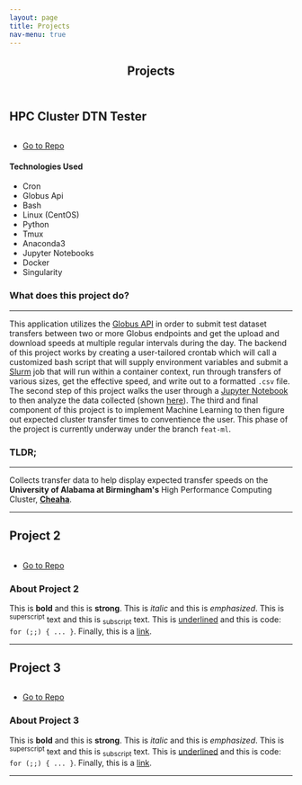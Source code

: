```yaml
---
layout: page
title: Projects
nav-menu: true
---
```


<!-- Main -->
<div id="main" class="alt">

<!-- One -->
<section id="one">
		<header class="major">
			<h1>Projects</h1>
		</header>

<!-- Content -->
<h2 id="content">HPC Cluster DTN Tester</h2>
<div class="row 200%">
	<div class="6u 12u$(medium)">
<span class="image fit"><img src="{% link assets/images/globus_trans.jpg %}" alt="" /></span>

<ul class="actions fit">
	<li><a href="https://gitlab.rc.uab.edu/mmoo97/DTN_tests" target="_blank" class="button special fit">Go to Repo</a></li>
</ul>
<h4>Technologies Used</h4>
<ul>
    <li>Cron</li>
    <li>Globus Api</li>
    <li>Bash</li>
    <li>Linux (CentOS)</li>
    <li>Python</li>
    <li>Tmux</li>
    <li>Anaconda3</li>
    <li>Jupyter Notebooks</li>
    <li>Docker</li>
    <li>Singularity</li>
</ul>
</div>
<div class="6u$ 12u$(medium)">
<h3>What does this project do?</h3>
<hr />
<p>This application utilizes the <a href="https://www.globus.org/" target="_blank">Globus API</a> in order to submit test 
dataset transfers between two or more Globus endpoints and get the upload and download speeds
at multiple regular intervals during the day. The backend of this project works by creating a user-tailored crontab which 
will call a customized bash script that will supply environment variables and submit a 
<a href="https://slurm.schedmd.com/overview.html" target="_blank">Slurm</a> job that will run within a container context, 
run through transfers of various sizes, get the effective speed, and write out to a formatted <code>.csv</code> file.
The second step of this project walks the user through a <a href="https://jupyter.org/" target="_blank">Jupyter Notebook</a>
to then analyze the data collected (shown <a href="https://gitlab.rc.uab.edu/mmoo97/DTN_tests/-/blob/v1.0.0/publish/DTN_notebook.ipynb" target="_blank">here</a>).
The third and final component of this project is to implement Machine Learning to then figure out expected cluster transfer times
to conventience the user. This phase of the project is currently underway under the branch <code>feat-ml</code>. </p>
<h3>TLDR;</h3>
<hr />
<p>Collects transfer data to help display expected transfer speeds on the <b>University of Alabama at Birmingham's</b> High 
Performance Computing Cluster, <b><a href="https://www.uab.edu/it/home/research-computing/cheaha" target="_blank">Cheaha</a></b>.
</p>

</div>
</div>
<hr />

<h2 id="content">Project 2</h2>
<div class="row 200%">
	<div class="6u 12u$(medium)">
<span class="image fit"><img src="{% link assets/images/pic03.jpg %}" alt="" /></span>

<ul class="actions fit">
	<li><a href="#" target="_blank" class="button special fit">Go to Repo</a></li>
</ul>
</div>
<div class="6u$ 12u$(medium)">
<h3>About Project 2</h3>
<p>This is <b>bold</b> and this is <strong>strong</strong>. This is <i>italic</i> and this is <em>emphasized</em>.
This is <sup>superscript</sup> text and this is <sub>subscript</sub> text.
This is <u>underlined</u> and this is code: <code>for (;;) { ... }</code>.
Finally, this is a <a href="#">link</a>.</p>
</div>
</div>
<hr />


<h2 id="content">Project 3</h2>
<div class="row 200%">
	<div class="6u 12u$(medium)">
<span class="image fit"><img src="{% link assets/images/pic03.jpg %}" alt="" /></span>

<ul class="actions fit">
	<li><a href="#" target="_blank" class="button special fit">Go to Repo</a></li>
</ul>
</div>
<div class="6u$ 12u$(medium)">
<h3>About Project 3</h3>
<p>This is <b>bold</b> and this is <strong>strong</strong>. This is <i>italic</i> and this is <em>emphasized</em>.
This is <sup>superscript</sup> text and this is <sub>subscript</sub> text.
This is <u>underlined</u> and this is code: <code>for (;;) { ... }</code>.
Finally, this is a <a href="#">link</a>.</p>
</div>
</div>
<hr />